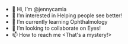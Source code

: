 - 👋 Hi, I’m @jennycamia
- 👀 I’m interested in Helping people see better!
- 🌱 I’m currently learning Ophthalmology
- 💞️ I’m looking to collaborate on Eyes!
- 📫 How to reach me <That's a mystery!>

<!---
jennycamia/jennycamia is a ✨ special ✨ repository because its `README.md` (this file) appears on your GitHub profile.
You can click the Preview link to take a look at your changes.
--->
